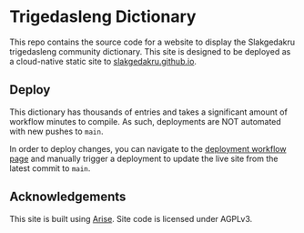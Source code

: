 # Trigedasleng Dictionary

This repo contains the source code for a website to display the Slakgedakru trigedasleng community dictionary. This site is designed to be deployed as a cloud-native static site to [slakgedakru.github.io](slakgedakru.github.io).

## Deploy

This dictionary has thousands of entries and takes a significant amount of workflow minutes to compile. As such, deployments are NOT automated with new pushes to `main`.

In order to deploy changes, you can navigate to the [deployment workflow page](https://github.com/slakgedakru/dictionary/actions/workflows/arise-deploy.yml) and manually trigger a deployment to update the live site from the latest commit to `main`.

## Acknowledgements

This site is built using [Arise](https://github.com/spectrasecure/arise). Site code is licensed under AGPLv3.
